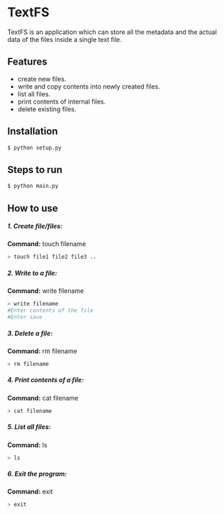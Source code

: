 # TextFS

TextFS is an application which can store all the metadata and the actual data of the files inside a single text file.

## Features

  - create new files. 
  - write and copy contents into newly created files.
  - list all files. 
  - print contents of internal files. 
  - delete existing files.


## Installation

```sh
$ python setup.py
```

## Steps to run
```sh
$ python main.py
```

## How to use 

##### 1. Create file/files:
**Command:** touch filename

```sh
> touch file1 file2 file3 ..
```

##### 2. Write to a file:
**Command:** write filename

```sh
> write filename
#Enter contents of the file
#Enter save
```



##### 3. Delete a file:
**Command:** rm filename

```sh
> rm filename
```

##### 4. Print contents of a file:
**Command:** cat filename

```sh
> cat filename
```

##### 5. List all files:
**Command:** ls 

```sh
> ls
```

##### 6. Exit the program:
**Command:** exit 

```sh
> exit
```